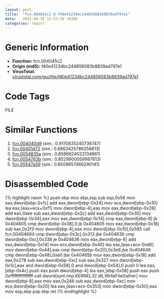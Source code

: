 ```yaml
---
layout: post
title:  "fcn.004045c2 @ f40e41234bc244856083b8839ad797e1"
date:   2021-08-30 15:52:19 +0300
categories: report
---
```


# Generic Information
- **Function:** fcn.004045c2
- **Origin (md5):** f40e41234bc244856083b8839ad797e1
- **VirusTotal:** [virustotal.com/gui/file/f40e41234bc244856083b8839ad797e1][virustotal_ref]

# Code Tags
<span class="tag" id="FILE">FILE</span>


# Similar Functions

1. [fcn.004040d9][similar_1_ref] (sim.: 0.9170835240736747)
2. [fcn.00401d72][similar_2_ref] (sim.: 0.8863425786258613)
3. [fcn.0054835e][similar_3_ref] (sim.: 0.8586624022134861)
4. [fcn.0054763b][similar_4_ref] (sim.: 0.8529900059987813)
5. [fcn.00547a59][similar_5_ref] (sim.: 0.8509657466290141)


# Disassembled Code

{% highlight nasm %}
push ebp
mov ebp,esp
sub esp,0x58
mov eax,dword[ebp-0x1c]
add eax,dword[ebp-0x24]
mov ecx,dword[ebp-0x10]
lea eax,[eax+ecx+0xf1]
mov dword[ebp-4],eax
mov eax,dword[ebp-0x28]
add eax,0xee
sub eax,dword[ebp-0x2c]
add eax,dword[ebp-0x30]
mov dword[ebp-0x34],eax
mov eax,dword[ebp-0x14]
cmp eax,dword[ebp-8]
jb 0x404605
cmp dword[ebp-0x38],0
jb 0x404605
mov eax,dword[ebp-0x18]
sub eax,0x2f3
mov dword[ebp-4],eax
mov dword[ebp-0x10],0x585
call fcn.00404694
cmp dword[ebp-0x3c],0x313
jbe 0x404636
cmp dword[ebp-0xc],0x338
je 0x404636
mov eax,dword[ebp-8]
add eax,dword[ebp-0x14]
mov ecx,dword[ebp-0x40]
lea eax,[eax+ecx-0xd6]
mov dword[ebp-0x44],eax
cmp dword[ebp-0x20],0x3e8
jbe 0x404648
cmp dword[ebp-0x48],0xe0
jbe 0x40465b
mov eax,dword[ebp-0x18]
add eax,0x278
sub eax,dword[ebp-0xc]
sub eax,0x327
mov dword[ebp-0x1c],eax
and dword[ebp-0x58],0
and dword[ebp-0x54],0
push 0
lea eax,[ebp-0x4c]
push eax
push dword[ebp-4]
lea eax,[ebp-0x58]
push eax
push 0xffffffffffffffff
call dword[sym.imp.KERNEL32.dll_WriteFileGather]
mov dword[ebp-8],eax
mov eax,0x246
sub eax,dword[ebp-0xc]
mov ecx,dword[ebp-0x20]
lea eax,[eax+ecx-0x353]
mov dword[ebp-0x50],eax
mov esp,ebp
pop ebp
ret 
{% endhighlight %}


[similar_1_ref]: /report/fcn.004040d9@c5a9328b4292c431a6e3f48185308528
[similar_2_ref]: /report/fcn.00401d72@c5a9328b4292c431a6e3f48185308528
[similar_3_ref]: /report/fcn.0054835e@008ebacd307f3ac8942baa09393de50a
[similar_4_ref]: /report/fcn.0054763b@008ebacd307f3ac8942baa09393de50a
[similar_5_ref]: /report/fcn.00547a59@008ebacd307f3ac8942baa09393de50a
[virustotal_ref]: https://www.virustotal.com/gui/file/f40e41234bc244856083b8839ad797e1